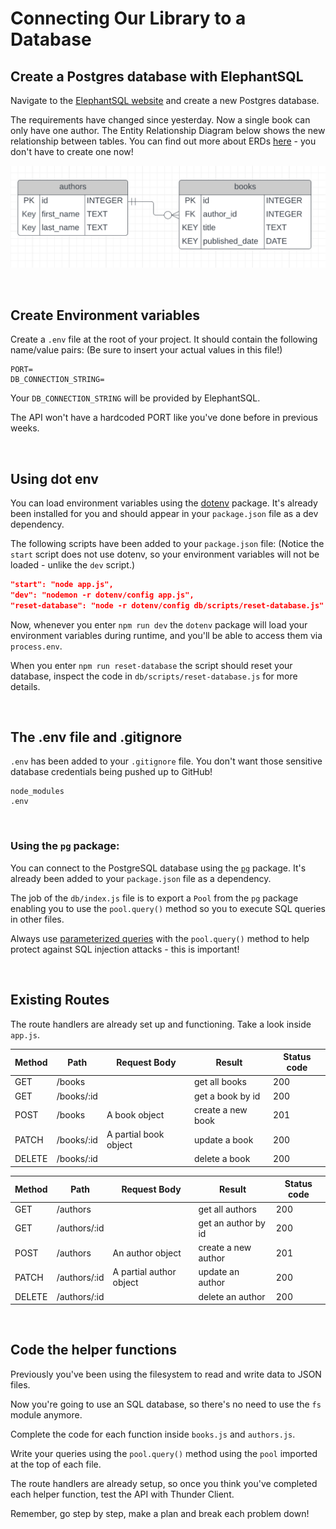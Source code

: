 # Connecting Our Library to a Database

## Create a Postgres database with ElephantSQL

Navigate to the [ElephantSQL website](https://www.elephantsql.com/) and create a new Postgres database.

The requirements have changed since yesterday. Now a single book can only have one author. The Entity Relationship Diagram below shows the new relationship between tables. You can find out more about ERDs [here](https://www.youtube.com/watch?v=QpdhBUYk7Kk) - you don't have to create one now!

![Entity Relationship Diagram](/readme-assets/erd.png "Entity Relationship Diagram")

<br>

## Create Environment variables

Create a `.env` file at the root of your project. It should contain the following name/value pairs: (Be sure to insert your actual values in this file!)

```
PORT=
DB_CONNECTION_STRING=
```

Your `DB_CONNECTION_STRING` will be provided by ElephantSQL.

The API won't have a hardcoded PORT like you've done before in previous weeks.

<br>

## Using dot env

You can load environment variables using the [dotenv](https://www.npmjs.com/package/dotenv) package. It's already been installed for you and should appear in your `package.json` file as a dev dependency.

The following scripts have been added to your `package.json` file: (Notice the `start` script does not use dotenv, so your environment variables will not be loaded - unlike the `dev` script.)

```json
"start": "node app.js",
"dev": "nodemon -r dotenv/config app.js",
"reset-database": "node -r dotenv/config db/scripts/reset-database.js"
```

Now, whenever you enter `npm run dev` the `dotenv` package will load your environment variables during runtime, and you'll be able to access them via `process.env`.

When you enter `npm run reset-database` the script should reset your database, inspect the code in `db/scripts/reset-database.js` for more details.

<br>

## The .env file and .gitignore

`.env` has been added to your `.gitignore` file. You don't want those sensitive database credentials being pushed up to GitHub!

```
node_modules
.env
```

<br>

### Using the `pg` package:

You can connect to the PostgreSQL database using the [`pg`](<(https://node-postgres.com/).>) package. It's already been added to your `package.json` file as a dependency.

The job of the `db/index.js` file is to export a `Pool` from the `pg` package enabling you to use the `pool.query()` method so you to execute SQL queries in other files.

Always use [parameterized queries](https://node-postgres.com/features/queries) with the `pool.query()` method to help protect against SQL injection attacks - this is important!

<br>

## Existing Routes

The route handlers are already set up and functioning. Take a look inside `app.js`.

| Method | Path       | Request Body          | Result            | Status code |
| ------ | ---------- | --------------------- | ----------------- | ----------- |
| GET    | /books     |                       | get all books     | 200         |
| GET    | /books/:id |                       | get a book by id  | 200         |
| POST   | /books     | A book object         | create a new book | 201         |
| PATCH  | /books/:id | A partial book object | update a book     | 200         |
| DELETE | /books/:id |                       | delete a book     | 200         |

| Method | Path         | Request Body            | Result              | Status code |
| ------ | ------------ | ----------------------- | ------------------- | ----------- |
| GET    | /authors     |                         | get all authors     | 200         |
| GET    | /authors/:id |                         | get an author by id | 200         |
| POST   | /authors     | An author object        | create a new author | 201         |
| PATCH  | /authors/:id | A partial author object | update an author    | 200         |
| DELETE | /authors/:id |                         | delete an author    | 200         |

<br>

## Code the helper functions

Previously you've been using the filesystem to read and write data to JSON files.

Now you're going to use an SQL database, so there's no need to use the `fs` module anymore.

Complete the code for each function inside `books.js` and `authors.js`.

Write your queries using the `pool.query()` method using the `pool` imported at the top of each file.

The route handlers are already setup, so once you think you've completed each helper function, test the API with Thunder Client.

Remember, go step by step, make a plan and break each problem down!
